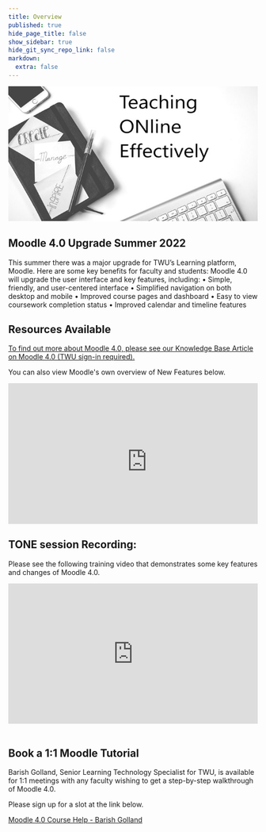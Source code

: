 ```yaml
---
title: Overview
published: true
hide_page_title: false
show_sidebar: true
hide_git_sync_repo_link: false
markdown:
  extra: false
---
```


![](rsz_tone.jpg)

## Moodle 4.0 Upgrade Summer 2022

This summer there was a major upgrade for TWU’s Learning platform, Moodle.
Here are some key benefits for faculty and students:
Moodle 4.0 will upgrade the user interface and key features, including:
•	Simple, friendly, and user-centered interface
•	Simplified navigation on both desktop and mobile
•	Improved course pages and dashboard
•	Easy to view coursework completion status
•	Improved calendar and timeline features


## Resources Available
[To find out more about Moodle 4.0, please see our Knowledge Base Article on Moodle 4.0 (TWU sign-in required).](https://trinitywestern.teamdynamix.com/TDClient/1904/Portal/KB/ArticleDet?ID=144779)

You can also view Moodle's own overview of New Features below.

<div style='max-width: 640px'><div style='position: relative; padding-bottom: 56.25%; height: 0; overflow: hidden;'><iframe width="560" height="315" src="https://www.youtube-nocookie.com/embed/Io8ZqAOnAsw" title="YouTube video player" frameborder="0" allow="accelerometer; autoplay; clipboard-write; encrypted-media; gyroscope; picture-in-picture" allowfullscreen></iframe></div></div>


## TONE session Recording:
Please see the following training video that demonstrates some key features and changes of Moodle 4.0.

<div style='max-width: 640px'><div style='position: relative; padding-bottom: 56.25%; height: 0; overflow: hidden;'><iframe width="640" height="360" src="https://web.microsoftstream.com/embed/video/6adf68af-97bb-4d78-9539-ff918e358235?autoplay=false&showinfo=true" allowfullscreen style="border:none; position: absolute; top: 0; left: 0; right: 0; bottom: 0; height: 100%; max-width: 100%;"></iframe></div></div>

<br>

## Book a 1:1 Moodle Tutorial
Barish Golland, Senior Learning Technology Specialist for TWU, is available for 1:1 meetings with any faculty wishing to get a step-by-step walkthrough of Moodle 4.0.  

Please sign up for a slot at the link below.

<a class="embedly-card" data-card-controls="0" href="https://calendly.com/barish-golland-twu/moodle?month=2022-09">Moodle 4.0 Course Help - Barish Golland</a>
<script async src="//cdn.embedly.com/widgets/platform.js" charset="UTF-8"></script>

